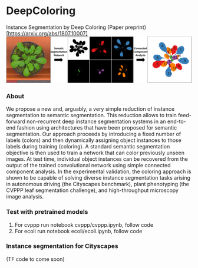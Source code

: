 # DeepColoring
Instance Segmentation by Deep Coloring
(Paper preprint)[https://arxiv.org/abs/1807.10007]
![Alt text](images/pipeline.png?raw=true "DeepColoring Pipeline")

### About
We propose a new and, arguably, a very simple reduction of instance segmentation to semantic segmentation. This reduction allows to train feed-forward non-recurrent deep instance segmentation systems in an end-to-end fashion using architectures that have been proposed for semantic segmentation. Our approach proceeds by introducing a fixed number of labels (colors) and then dynamically assigning object instances to those labels during training (coloring). A standard semantic segmentation objective is then used to train a network that can color previously unseen images. At test time, individual object instances can be recovered from the output of the trained convolutional network using simple connected component analysis. In the experimental validation, the coloring approach is shown to be capable of solving diverse instance segmentation tasks arising in autonomous driving (the Cityscapes benchmark), plant phenotyping (the CVPPP leaf segmentation challenge), and high-throughput microscopy image analysis.

### Test with pretrained models
1. For cvppp run notebook cvppp/cvppp.ipynb, follow code
2. For ecoli run notebook ecoli/ecoli.ipynb, follow code

### Instance segmentation for Cityscapes
(TF code to come soon)

